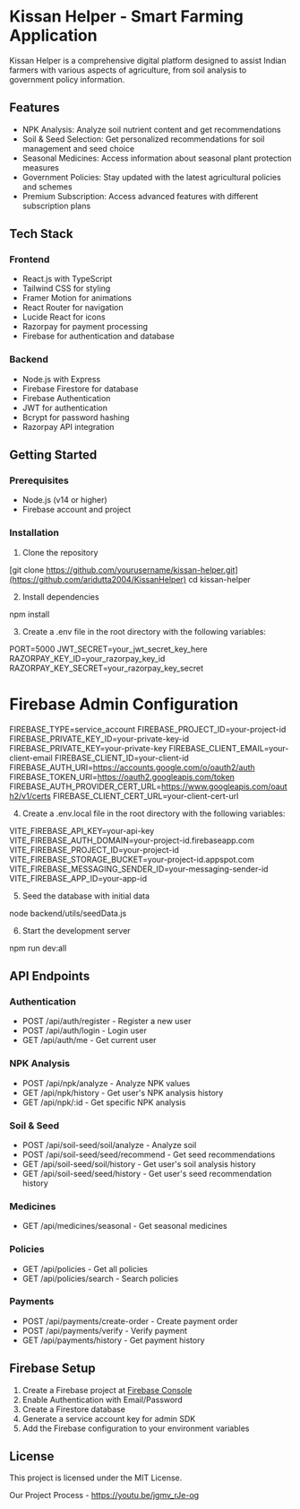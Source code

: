 # Kissan Helper - Smart Farming Application

Kissan Helper is a comprehensive digital platform designed to assist Indian farmers with various aspects of agriculture, from soil analysis to government policy information.

## Features

- NPK Analysis: Analyze soil nutrient content and get recommendations
- Soil & Seed Selection: Get personalized recommendations for soil management and seed choice
- Seasonal Medicines: Access information about seasonal plant protection measures
- Government Policies: Stay updated with the latest agricultural policies and schemes
- Premium Subscription: Access advanced features with different subscription plans

## Tech Stack

### Frontend
- React.js with TypeScript
- Tailwind CSS for styling
- Framer Motion for animations
- React Router for navigation
- Lucide React for icons
- Razorpay for payment processing
- Firebase for authentication and database

### Backend
- Node.js with Express
- Firebase Firestore for database
- Firebase Authentication
- JWT for authentication
- Bcrypt for password hashing
- Razorpay API integration

## Getting Started

### Prerequisites
- Node.js (v14 or higher)
- Firebase account and project

### Installation

1. Clone the repository

[git clone https://github.com/yourusername/kissan-helper.git](https://github.com/aridutta2004/KissanHelper)
cd kissan-helper


2. Install dependencies

npm install


3. Create a .env file in the root directory with the following variables:

PORT=5000
JWT_SECRET=your_jwt_secret_key_here
RAZORPAY_KEY_ID=your_razorpay_key_id
RAZORPAY_KEY_SECRET=your_razorpay_key_secret

# Firebase Admin Configuration
FIREBASE_TYPE=service_account
FIREBASE_PROJECT_ID=your-project-id
FIREBASE_PRIVATE_KEY_ID=your-private-key-id
FIREBASE_PRIVATE_KEY=your-private-key
FIREBASE_CLIENT_EMAIL=your-client-email
FIREBASE_CLIENT_ID=your-client-id
FIREBASE_AUTH_URI=https://accounts.google.com/o/oauth2/auth
FIREBASE_TOKEN_URI=https://oauth2.googleapis.com/token
FIREBASE_AUTH_PROVIDER_CERT_URL=https://www.googleapis.com/oauth2/v1/certs
FIREBASE_CLIENT_CERT_URL=your-client-cert-url


4. Create a .env.local file in the root directory with the following variables:

VITE_FIREBASE_API_KEY=your-api-key
VITE_FIREBASE_AUTH_DOMAIN=your-project-id.firebaseapp.com
VITE_FIREBASE_PROJECT_ID=your-project-id
VITE_FIREBASE_STORAGE_BUCKET=your-project-id.appspot.com
VITE_FIREBASE_MESSAGING_SENDER_ID=your-messaging-sender-id
VITE_FIREBASE_APP_ID=your-app-id


5. Seed the database with initial data

node backend/utils/seedData.js


6. Start the development server

npm run dev:all


## API Endpoints

### Authentication
- POST /api/auth/register - Register a new user
- POST /api/auth/login - Login user
- GET /api/auth/me - Get current user

### NPK Analysis
- POST /api/npk/analyze - Analyze NPK values
- GET /api/npk/history - Get user's NPK analysis history
- GET /api/npk/:id - Get specific NPK analysis

### Soil & Seed
- POST /api/soil-seed/soil/analyze - Analyze soil
- POST /api/soil-seed/seed/recommend - Get seed recommendations
- GET /api/soil-seed/soil/history - Get user's soil analysis history
- GET /api/soil-seed/seed/history - Get user's seed recommendation history

### Medicines
- GET /api/medicines/seasonal - Get seasonal medicines

### Policies
- GET /api/policies - Get all policies
- GET /api/policies/search - Search policies

### Payments
- POST /api/payments/create-order - Create payment order
- POST /api/payments/verify - Verify payment
- GET /api/payments/history - Get payment history

## Firebase Setup

1. Create a Firebase project at [Firebase Console](https://console.firebase.google.com/)
2. Enable Authentication with Email/Password
3. Create a Firestore database
4. Generate a service account key for admin SDK
5. Add the Firebase configuration to your environment variables

## License

This project is licensed under the MIT License.

Our Project Process -
https://youtu.be/jgmv_rJe-og
